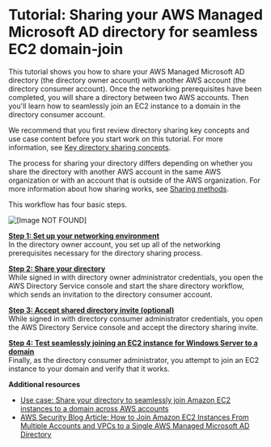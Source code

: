 # Tutorial: Sharing your AWS Managed Microsoft AD directory for seamless EC2 domain\-join<a name="ms_ad_tutorial_directory_sharing"></a>

This tutorial shows you how to share your AWS Managed Microsoft AD directory \(the directory owner account\) with another AWS account \(the directory consumer account\)\. Once the networking prerequisites have been completed, you will share a directory between two AWS accounts\. Then you'll learn how to seamlessly join an EC2 instance to a domain in the directory consumer account\.

We recommend that you first review directory sharing key concepts and use case content before you start work on this tutorial\. For more information, see [Key directory sharing concepts](ms_ad_directory_sharing_key_concepts.md)\.

The process for sharing your directory differs depending on whether you share the directory with another AWS account in the same AWS organization or with an account that is outside of the AWS organization\. For more information about how sharing works, see [Sharing methods](ms_ad_directory_sharing_key_concepts.md#sharing_methods)\.

This workflow has four basic steps\. 

![\[Image NOT FOUND\]](http://docs.aws.amazon.com/directoryservice/latest/admin-guide/images/directory_sharing_tutorial3.png)

**[Step 1: Set up your networking environment](step1_setup_networking.md)**  
In the directory owner account, you set up all of the networking prerequisites necessary for the directory sharing process\. 

**[Step 2: Share your directory](step2_share_directory.md)**  
While signed in with directory owner administrator credentials, you open the AWS Directory Service console and start the share directory workflow, which sends an invitation to the directory consumer account\.

**[Step 3: Accept shared directory invite \(optional\)](step3_accept_invite.md)**  
While signed in with directory consumer administrator credentials, you open the AWS Directory Service console and accept the directory sharing invite\.

**[Step 4: Test seamlessly joining an EC2 instance for Windows Server to a domain](step4_test_ec2_access.md)**  
Finally, as the directory consumer administrator, you attempt to join an EC2 instance to your domain and verify that it works\.

**Additional resources**
+ [Use case: Share your directory to seamlessly join Amazon EC2 instances to a domain across AWS accounts](https://docs.aws.amazon.com/directoryservice/latest/admin-guide/usecase6.html)
+ [AWS Security Blog Article: How to Join Amazon EC2 Instances From Multiple Accounts and VPCs to a Single AWS Managed Microsoft AD Directory](https://aws.amazon.com/blogs/security/how-to-domain-join-amazon-ec2-instances-aws-managed-microsoft-ad-directory-multiple-accounts-vpcs/)